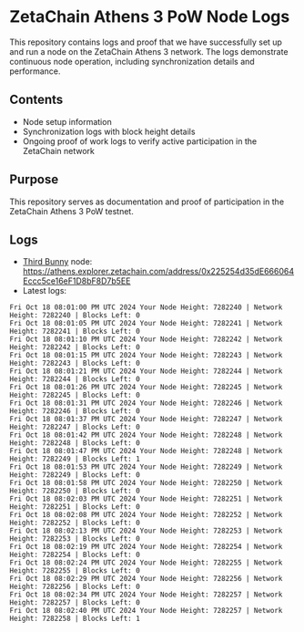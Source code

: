 # ZetaChain Athens 3 PoW Node Logs
This repository contains logs and proof that we have successfully set up and run a node on the ZetaChain Athens 3 network. The logs demonstrate continuous node operation, including synchronization details and performance.

## Contents
- Node setup information
- Synchronization logs with block height details
- Ongoing proof of work logs to verify active participation in the ZetaChain network

## Purpose
This repository serves as documentation and proof of participation in the ZetaChain Athens 3 PoW testnet.

## Logs

- [Third Bunny](https://thirdbunny.xyz/) node: https://athens.explorer.zetachain.com/address/0x225254d35dE666064Eccc5ce16eF1D8bF8D7b5EE
- Latest logs:
```
Fri Oct 18 08:01:00 PM UTC 2024 Your Node Height: 7282240 | Network Height: 7282240 | Blocks Left: 0
Fri Oct 18 08:01:05 PM UTC 2024 Your Node Height: 7282241 | Network Height: 7282241 | Blocks Left: 0
Fri Oct 18 08:01:10 PM UTC 2024 Your Node Height: 7282242 | Network Height: 7282242 | Blocks Left: 0
Fri Oct 18 08:01:15 PM UTC 2024 Your Node Height: 7282243 | Network Height: 7282243 | Blocks Left: 0
Fri Oct 18 08:01:21 PM UTC 2024 Your Node Height: 7282244 | Network Height: 7282244 | Blocks Left: 0
Fri Oct 18 08:01:26 PM UTC 2024 Your Node Height: 7282245 | Network Height: 7282245 | Blocks Left: 0
Fri Oct 18 08:01:31 PM UTC 2024 Your Node Height: 7282246 | Network Height: 7282246 | Blocks Left: 0
Fri Oct 18 08:01:37 PM UTC 2024 Your Node Height: 7282247 | Network Height: 7282247 | Blocks Left: 0
Fri Oct 18 08:01:42 PM UTC 2024 Your Node Height: 7282248 | Network Height: 7282248 | Blocks Left: 0
Fri Oct 18 08:01:47 PM UTC 2024 Your Node Height: 7282248 | Network Height: 7282249 | Blocks Left: 1
Fri Oct 18 08:01:53 PM UTC 2024 Your Node Height: 7282249 | Network Height: 7282249 | Blocks Left: 0
Fri Oct 18 08:01:58 PM UTC 2024 Your Node Height: 7282250 | Network Height: 7282250 | Blocks Left: 0
Fri Oct 18 08:02:03 PM UTC 2024 Your Node Height: 7282251 | Network Height: 7282251 | Blocks Left: 0
Fri Oct 18 08:02:08 PM UTC 2024 Your Node Height: 7282252 | Network Height: 7282252 | Blocks Left: 0
Fri Oct 18 08:02:13 PM UTC 2024 Your Node Height: 7282253 | Network Height: 7282253 | Blocks Left: 0
Fri Oct 18 08:02:19 PM UTC 2024 Your Node Height: 7282254 | Network Height: 7282254 | Blocks Left: 0
Fri Oct 18 08:02:24 PM UTC 2024 Your Node Height: 7282255 | Network Height: 7282255 | Blocks Left: 0
Fri Oct 18 08:02:29 PM UTC 2024 Your Node Height: 7282256 | Network Height: 7282256 | Blocks Left: 0
Fri Oct 18 08:02:34 PM UTC 2024 Your Node Height: 7282257 | Network Height: 7282257 | Blocks Left: 0
Fri Oct 18 08:02:40 PM UTC 2024 Your Node Height: 7282257 | Network Height: 7282258 | Blocks Left: 1
```
